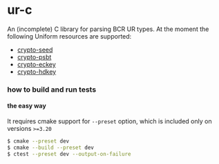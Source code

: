 # ur-c
An (incomplete) C library for parsing BCR UR types.
At the moment the following Uniform resources are supported:
- [crypto-seed](https://github.com/BlockchainCommons/Research/blob/master/papers/bcr-2020-006-urtypes.md#cryptographic-seed-crypto-seed)
- [crypto-psbt](https://github.com/BlockchainCommons/Research/blob/master/papers/bcr-2020-006-urtypes.md#partially-signed-bitcoin-transaction-psbt-crypto-psbt)
- [crypto-eckey](https://github.com/BlockchainCommons/Research/blob/master/papers/bcr-2020-008-eckey.md)
- [crypto-hdkey](https://github.com/BlockchainCommons/Research/blob/master/papers/bcr-2020-007-hdkey.md)


### how to build and run tests
#### the easy way
It requires cmake support for ``--preset`` option, which is included only on versions ``>=3.20``
```bash
$ cmake --preset dev
$ cmake --build --preset dev
$ ctest --preset dev --output-on-failure
```
